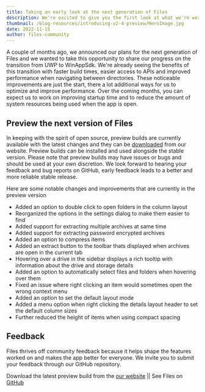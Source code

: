 ```yaml
---
title: Taking an early look at the next generation of Files
description: We're excited to give you the first look at what we're working on for the next version of Files (v2.4).
thumbnail: /blog-resources/introducing-v2-4-preview/HeroImage.jpg
date: 2022-11-15
author: files-community
---
```


A couple of months ago, we announced our plans for the next generation of Files and we wanted to take this opportunity to share our progress on the transition from UWP to WinAppSdk. We're already seeing the benefits of this transition with faster build times, easier access to APIs and improved performance when navigating between directories. These noticeable improvements are just the start, there a lot additional ways for us to optimize and improve performance. Over the coming months, you can expect us to work on improving startup time and to reduce the amount of system resources being used when the app is open.


## Preview the next version of Files

In keeping with the spirit of open source, preview builds are currently available with the latest changes and they can be [downloaded](https://www.files.community/download/preview) from our website. Preview builds can be installed and used alongside the stable version. Please note that preview builds may have issues or bugs and should be used at your own discretion. We look forward to hearing your feedback and bug reports on GitHub, early feedback leads to a better and more reliable stable release.

Here are some notable changes and improvements that are currently in the preview version

- Added an option to double click to open folders in the column layout
- Reorganized the options in the settings dialog to make them easier to find
- Added support for extracting multiple archives at same time
- Added support for extracting password encrypted archives
- Added an option to compress items
- Added an extract button to the toolbar thats displayed when archives are open in the current tab
- Hovering over a drive in the sidebar displays a rich tooltip with information about the drive and storage details
- Added an option to automatically select files and folders when hovering over them
- Fixed an issue where right clicking an item would sometimes open the wrong context menu
- Added an option to set the default layout mode
- Added a menu option when right clicking the details layout header to set the default column sizes
- Further reduced the height of items when using compact spacing


## Feedback

Files thrives off community feedback because it helps shape the features worked on and makes the app better for
everyone. We invite you to submit your feedback through our GitHub repository.


Download the latest preview build from
the [our website]({'https://www.files.community/download/preview'})
|| See Files on [GitHub](https://github.com/files-community/Files)
